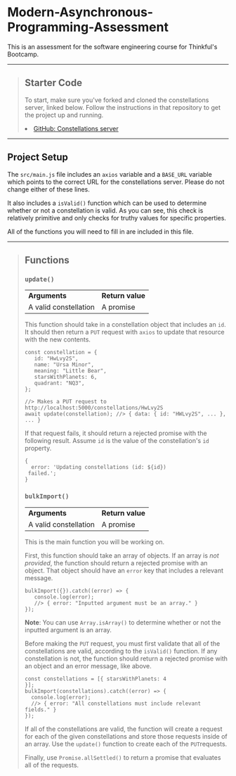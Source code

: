 # Modern-Asynchronous-Programming-Assessment

This is an assessment for the software engineering course for Thinkful's Bootcamp.

---

> ## Starter Code
>
> To start, make sure you've forked and cloned the constellations server, linked below. Follow the instructions in that repository to get the project up and running.
>
> <li><a href="https://github.com/Thinkful-Ed/starter-constellations-server">GitHub: Constellations server</a></li>

---

## Project Setup

The ```src/main.js``` file includes an ```axios``` variable and a ```BASE_URL``` variable which points to the correct URL for the constellations server. Please do not change either of these lines.

It also includes a ```isValid()``` function which can be used to determine whether or not a constellation is valid. As you can see, this check is relatively primitive and only checks for truthy values for specific properties.

All of the functions you will need to fill in are included in this file.

---

> ## Functions
>
> ### ```update()```
>
>|                      |                      |
>|   -----------------  |   ------------------ |
>|  **Arguments**       | **Return value**     |
>| A valid constellation| A promise            |
>
> This function should take in a constellation object that includes an ```id```. It should then return a ```PUT``` request with ```axios``` to update that resource with the new contents.
>
> ```
> const constellation = {
>    id: "HwLvy2S",
>    name: "Ursa Minor",
>    meaning: "Little Bear",
>    starsWithPlanets: 6,
>    quadrant: "NQ3",
>};
>
>//> Makes a PUT request to
>http://localhost:5000/constellations/HwLvy2S
>await update(constellation); //> { data: { id: "HWLvy2S", ... }, ... }
>```
>
> If that request fails, it should return a rejected promise with the following result. Assume ```id``` is the value of the  constellation's ```id``` property.
>
> ```
> {
>   error: 'Updating constellations (id: ${id})
>  failed.';
>} 
>```
>
> ### ```bulkImport()```
>
>|                      |                      |
>|   -----------------  |   ------------------ |
>|  **Arguments**       | **Return value**     |
>| A valid constellation| A promise            |
>
> This is the main function you will be working on.
>
> First, this function should take an array of objects. If an array is *not provided*, the function should return a rejected promise with an object. That object should have an ```error``` key that includes a relevant message.
>
> ```
> bulkImport({}).catch((error) => {
>    console.log(error);
>    //> { error: "Inputted argument must be an array." }
>});
> ```
>
> **Note**: You can use ```Array.isArray()``` to determine whether or not the inputted argument is an array.
>
> Before making the ```PUT``` request, you must first validate that all of the constellations are valid, according to the ```isValid()``` function. If any constellation is not, the function should return a rejected promise with an object and an error message, like above.
>
> ```
> const constellations = [{ starsWithPlanets: 4
>}];
> bulkImport(constellations).catch((error) => {
>   console.log(error);
>   //> { error: "All constellations must include relevant fields." }
>});
> ```
> If all of the constellations are valid, the function will create a request for each of the given constellations and store those requests inside of an array. Use the ```update()``` function to create each of the ```PUT```requests.
>
> Finally, use ```Promise.allSettled()``` to return a promise that evaluates all of the requests.